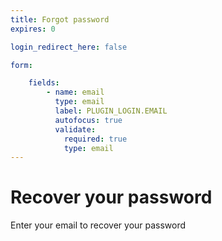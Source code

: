 ```yaml
---
title: Forgot password
expires: 0

login_redirect_here: false

form:

    fields:
        - name: email
          type: email
          label: PLUGIN_LOGIN.EMAIL
          autofocus: true
          validate:
            required: true
            type: email
---
```



# Recover your password

Enter your email to recover your password
